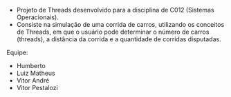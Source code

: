 - Projeto de Threads desenvolvido para a disciplina de C012 (Sistemas Operacionais).
- Consiste na simulação de uma corrida de carros, utilizando os conceitos de Threads, em que o usuário pode determinar o número de carros (threads), a distância da corrida e a quantidade de corridas disputadas.

Equipe:
- Humberto
- Luiz Matheus
- Vitor André
- Vitor Pestalozi
